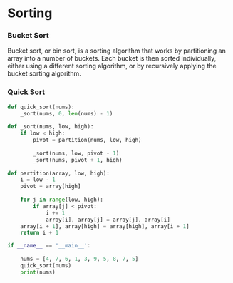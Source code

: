 # Sorting

### Bucket Sort

Bucket sort, or bin sort, is a sorting algorithm that works by partitioning an array into a number of buckets. Each bucket is then sorted individually, either using a different sorting algorithm, or by recursively applying the bucket sorting algorithm.

### Quick Sort

```python
def quick_sort(nums):
    _sort(nums, 0, len(nums) - 1)
    
def _sort(nums, low, high):
    if low < high:
        pivot = partition(nums, low, high)
        
        _sort(nums, low, pivot - 1)
        _sort(nums, pivot + 1, high)
        
def partition(array, low, high):
    i = low - 1
    pivot = array[high]
    
    for j in range(low, high):
        if array[j] < pivot:
            i += 1
            array[i], array[j] = array[j], array[i]
    array[i + 1], array[high] = array[high], array[i + 1]
    return i + 1

if __name__ == '__main__':
    
    nums = [4, 7, 6, 1, 3, 9, 5, 8, 7, 5]
    quick_sort(nums)
    print(nums)
```

